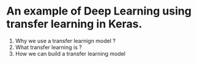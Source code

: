 # An example of Deep Learning using transfer learning in Keras.

1. Why we use a transfer learnign model ?
2. What transfer learning is ?
3. How we can build a transfer learning model 
